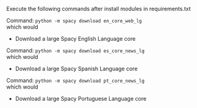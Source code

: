 Execute the following commands after install modules in requirements.txt

Command: `python -m spacy download en_core_web_lg`  
which would
- Download a large Spacy English Language core

Command: `python -m spacy download es_core_news_lg`  
which would
- Download a large Spacy Spanish Language core

Command: `python -m spacy download pt_core_news_lg`  
which would
- Download a large Spacy Portuguese Language core
